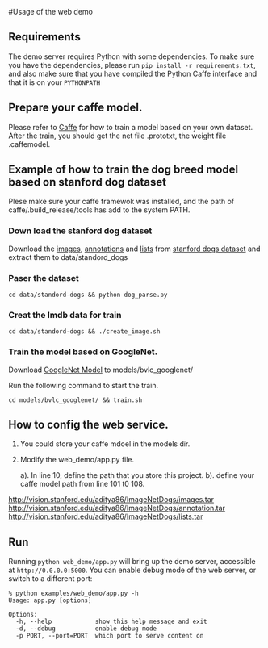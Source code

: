 #Usage of the web demo

## Requirements

The demo server requires Python with some dependencies.
To make sure you have the dependencies, please run `pip install -r requirements.txt`, and also make sure that you have compiled the Python Caffe interface and that it is on your `PYTHONPATH`

## Prepare your caffe model.

Please refer to [Caffe](http://caffe.berkeleyvision.org/) for how to train a model based on your own dataset. After the train, you should get the net file .prototxt, the weight file .caffemodel.

## Example of how to train the dog breed model based on stanford dog dataset

Plese make sure your caffe framewok was installed, and the path of caffe/.build_release/tools has add to the system PATH.

### Down load the stanford dog dataset
    
Download the [images](http://vision.stanford.edu/aditya86/ImageNetDogs/images.tar), [annotations](http://vision.stanford.edu/aditya86/ImageNetDogs/annotation.tar) and [lists](//vision.stanford.edu/aditya86/ImageNetDogs/lists.tar) from [stanford dogs dataset](http://vision.stanford.edu/aditya86/ImageNetDogs/) and extract them to data/standord_dogs

### Paser the dataset

	cd data/standord-dogs && python dog_parse.py

### Creat the lmdb data for train

	cd data/standord-dogs && ./create_image.sh

### Train the model based on GoogleNet.

Download [GoogleNet Model](http://dl.caffe.berkeleyvision.org/bvlc_googlenet.caffemodel) to models/bvlc_googlenet/

Run the following command to start the train. 

	cd models/bvlc_googlenet/ && train.sh

## How to config the web service. 

1. You could store your caffe mdoel in the models dir.

2. Modify the web_demo/app.py file. 

   a). In line 10, define the path that you store this project. 
   b). define your caffe model path from line 101 t0 108.


http://vision.stanford.edu/aditya86/ImageNetDogs/images.tar
http://vision.stanford.edu/aditya86/ImageNetDogs/annotation.tar
http://vision.stanford.edu/aditya86/ImageNetDogs/lists.tar

## Run

Running `python web_demo/app.py` will bring up the demo server, accessible at `http://0.0.0.0:5000`.
You can enable debug mode of the web server, or switch to a different port:

    % python examples/web_demo/app.py -h
    Usage: app.py [options]

    Options:
      -h, --help            show this help message and exit
      -d, --debug           enable debug mode
      -p PORT, --port=PORT  which port to serve content on

